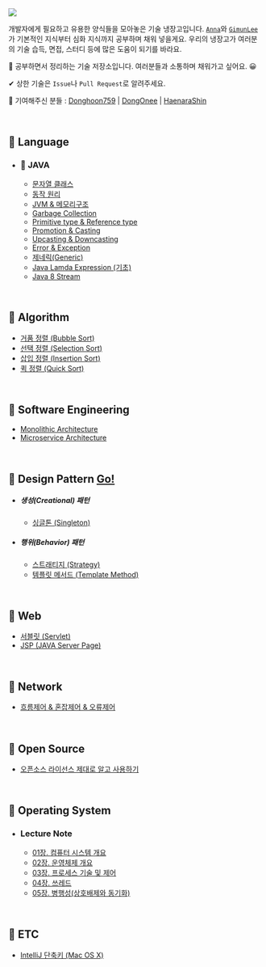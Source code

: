 <img src="./resources/tech-refrigerator-logo.png">

개발자에게 필요하고 유용한 양식들을 모아놓은 기술 냉장고입니다. [`Anna`](https://github.com/ahlim721)와 [`GimunLee`](https://github.com/GimunLee)가 기본적인 지식부터 심화 지식까지 공부하며 채워 넣을게요. 우리의 냉장고가 여러분의 기술 습득, 면접, 스터디 등에 많은 도움이 되기를 바라요.

📝 공부하면서 정리하는 기술 저장소입니다. 여러분들과 소통하며 채워가고 싶어요. 😀

✔ 상한 기술은 `Issue`나 `Pull Request`로 알려주세요.

🤝 기여해주신 분들 : [Donghoon759](https://github.com/Donghoon759) | [DongOnee](https://github.com/DongOnee) | [HaenaraShin](https://github.com/HaenaraShin)

<br/>

## 🥗 Language
- ### 🥬 JAVA 
  - [문자열 클래스](https://github.com/GimunLee/tech-refrigerator/blob/master/Language/JAVA/%EB%AC%B8%EC%9E%90%EC%97%B4%20%ED%81%B4%EB%9E%98%EC%8A%A4.md#%EB%AC%B8%EC%9E%90%EC%97%B4-%ED%81%B4%EB%9E%98%EC%8A%A4) 
  - [동작 원리](https://github.com/GimunLee/tech-refrigerator/blob/master/Language/JAVA/%EB%8F%99%EC%9E%91%20%EC%9B%90%EB%A6%AC.md#%EB%8F%99%EC%9E%91-%EC%9B%90%EB%A6%AC) 
  - [JVM & 메모리구조](https://github.com/GimunLee/tech-refrigerator/blob/master/Language/JAVA/JVM%20%26%20%EB%A9%94%EB%AA%A8%EB%A6%AC%EA%B5%AC%EC%A1%B0.md#jvm--%EB%A9%94%EB%AA%A8%EB%A6%AC-%EA%B5%AC%EC%A1%B0)
  - [Garbage Collection](https://github.com/GimunLee/tech-refrigerator/blob/master/Language/JAVA/Garbage%20Collection.md#garbage-collection) 
  - [Primitive type & Reference type](https://github.com/GimunLee/tech-refrigerator/blob/master/Language/JAVA/Primitive%20type%20%26%20Reference%20type.md#primitive-type--reference-type)
  - [Promotion & Casting](https://github.com/GimunLee/tech-refrigerator/blob/master/Language/JAVA/Promotion%20%26%20Casting.md#promotion--casting)
  - [Upcasting & Downcasting](https://github.com/GimunLee/tech-refrigerator/blob/master/Language/JAVA/Upcasting%20%26%20Downcasting.md#upcasting--downcasting)
  - [Error & Exception](https://github.com/GimunLee/tech-refrigerator/blob/master/Language/JAVA/Error%20%26%20Exception.md#error--exception)
  - [제네릭(Generic)](https://github.com/GimunLee/tech-refrigerator/blob/master/Language/JAVA/%EC%A0%9C%EB%84%A4%EB%A6%AD(Generic).md#%EC%A0%9C%EB%84%A4%EB%A6%ADgeneric)
  - [Java Lamda Expression (기초)](https://github.com/GimunLee/tech-refrigerator/blob/master/Language/JAVA/Java%20Lamda%20Expression%20(%EA%B8%B0%EC%B4%88).md#java-lamda-expression-%EA%B8%B0%EC%B4%88)
  - [Java 8 Stream](https://github.com/GimunLee/tech-refrigerator/blob/master/Language/JAVA/Java%208%20Stream.md#java-8-stream)
  
<br/>

## 🍎 Algorithm

- [거품 정렬 (Bubble Sort)](https://github.com/GimunLee/tech-refrigerator/blob/master/Algorithm/%EA%B1%B0%ED%92%88%20%EC%A0%95%EB%A0%AC%20(Bubble%20Sort).md#%EA%B1%B0%ED%92%88-%EC%A0%95%EB%A0%AC-bubble-sort)
- [선택 정렬 (Selection Sort)](https://github.com/GimunLee/tech-refrigerator/blob/master/Algorithm/%EC%84%A0%ED%83%9D%20%EC%A0%95%EB%A0%AC%20(Selection%20Sort).md#%EC%84%A0%ED%83%9D-%EC%A0%95%EB%A0%AC-selection-sort) 
- [삽입 정렬 (Insertion Sort)](https://github.com/GimunLee/tech-refrigerator/blob/master/Algorithm/%EC%82%BD%EC%9E%85%20%EC%A0%95%EB%A0%AC%20(Insertion%20Sort).md#%EC%82%BD%EC%9E%85-%EC%A0%95%EB%A0%AC-insertion-sort)
- [퀵 정렬 (Quick Sort)](https://github.com/GimunLee/tech-refrigerator/blob/master/Algorithm/%ED%80%B5%20%EC%A0%95%EB%A0%AC%20(Quick%20Sort).md#%ED%80%B5-%EC%A0%95%EB%A0%AC-quick-sort)

<br/>

##  🍕 Software Engineering

- [Monolithic Architecture](https://github.com/GimunLee/tech-refrigerator/blob/master/Software%20Engineering/Monolithic%20Architecture.md#monolithic-architecture)
- [Microservice Architecture](https://github.com/GimunLee/tech-refrigerator/blob/master/Software%20Engineering/Microservice%20Architecture.md#microservice-architecture)

<br/>

## 🍐 Design Pattern [Go!](https://github.com/GimunLee/tech-refrigerator/tree/master/Design%20Pattern#-design-pattern)

* ##### 생성(Creational) 패턴 
  * [싱글톤 (Singleton)](https://github.com/GimunLee/tech-refrigerator/blob/master/Design%20Pattern/Singleton%20Pattern.md#%EF%B8%8F-singleton-pattern)
* ##### 행위(Behavior) 패턴
  * [스트래티지 (Strategy)](https://github.com/GimunLee/tech-refrigerator/blob/master/Design%20Pattern/Strategy%20Pattern.md#-strategy-pattern)
  * [템플릿 메서드 (Template Method)](https://github.com/GimunLee/tech-refrigerator/blob/master/Design%20Pattern/Template%20Method%20Pattern.md#-template-method-pattern)
  

<br/>

## 🍉 Web

- [서블릿 (Servlet)](https://github.com/GimunLee/tech-refrigerator/blob/master/Web/%EC%84%9C%EB%B8%94%EB%A6%BF%20(Servlet).md#%EC%84%9C%EB%B8%94%EB%A6%BF-servlet)
- [JSP (JAVA Server Page)](https://github.com/GimunLee/tech-refrigerator/blob/master/Web/JSP%20(JAVA%20Server%20Page).md#jsp-java-server-page)

<br/>

## 🥞 Network

- [흐름제어 & 혼잡제어 & 오류제어](https://github.com/GimunLee/tech-refrigerator/blob/master/Network/%ED%9D%90%EB%A6%84%EC%A0%9C%EC%96%B4%20%26%20%ED%98%BC%EC%9E%A1%EC%A0%9C%EC%96%B4%20%26%20%EC%98%A4%EB%A5%98%EC%A0%9C%EC%96%B4.md#%ED%9D%90%EB%A6%84%EC%A0%9C%EC%96%B4--%ED%98%BC%EC%9E%A1%EC%A0%9C%EC%96%B4--%EC%98%A4%EB%A5%98%EC%A0%9C%EC%96%B4)

<br/>

## 🥑 Open Source

- [오픈소스 라이선스 제대로 알고 사용하기](https://github.com/GimunLee/tech-refrigerator/blob/master/Open%20Source/%EC%98%A4%ED%94%88%EC%86%8C%EC%8A%A4%20%EB%9D%BC%EC%9D%B4%EC%84%A0%EC%8A%A4%20%EC%A0%9C%EB%8C%80%EB%A1%9C%20%EC%95%8C%EA%B3%A0%20%EC%82%AC%EC%9A%A9%ED%95%98%EA%B8%B0.md#%EC%98%A4%ED%94%88%EC%86%8C%EC%8A%A4-%EB%9D%BC%EC%9D%B4%EC%84%A0%EC%8A%A4-%EC%A0%9C%EB%8C%80%EB%A1%9C-%EC%95%8C%EA%B3%A0-%EC%82%AC%EC%9A%A9%ED%95%98%EA%B8%B0)

<br/>

## 🍊 Operating System

- ### Lecture Note

  - [01장. 컴퓨터 시스템 개요](https://github.com/GimunLee/tech-refrigerator/blob/master/Operating%20System/Lecture%20Note/01%EC%9E%A5.%20%EC%BB%B4%ED%93%A8%ED%84%B0%20%EC%8B%9C%EC%8A%A4%ED%85%9C%20%EA%B0%9C%EC%9A%94.md#01%EC%9E%A5-%EC%BB%B4%ED%93%A8%ED%84%B0-%EC%8B%9C%EC%8A%A4%ED%85%9C-%EA%B0%9C%EC%9A%94)
  - [02장. 운영체제 개요](https://github.com/GimunLee/tech-refrigerator/blob/master/Operating%20System/Lecture%20Note/02%EC%9E%A5.%20%EC%9A%B4%EC%98%81%EC%B2%B4%EC%A0%9C%20%EA%B0%9C%EC%9A%94.md#02%EC%9E%A5-%EC%9A%B4%EC%98%81%EC%B2%B4%EC%A0%9C-%EA%B0%9C%EC%9A%94)
  - [03장. 프로세스 기술 및 제어](https://github.com/GimunLee/tech-refrigerator/blob/master/Operating%20System/Lecture%20Note/03%EC%9E%A5.%20%ED%94%84%EB%A1%9C%EC%84%B8%EC%8A%A4%20%EA%B8%B0%EC%88%A0%20%EB%B0%8F%20%EC%A0%9C%EC%96%B4.md#03%EC%9E%A5-%ED%94%84%EB%A1%9C%EC%84%B8%EC%8A%A4-%EA%B8%B0%EC%88%A0-%EB%B0%8F-%EC%A0%9C%EC%96%B4) 
  - [04장. 쓰레드](https://github.com/GimunLee/tech-refrigerator/blob/master/Operating%20System/Lecture%20Note/04%EC%9E%A5.%20%EC%93%B0%EB%A0%88%EB%93%9C.md#04%EC%9E%A5-%EC%93%B0%EB%A0%88%EB%93%9C) 
  - [05장. 병행성(상호배제와 동기화)](https://github.com/GimunLee/tech-refrigerator/blob/master/Operating%20System/Lecture%20Note/05%EC%9E%A5.%20%EB%B3%91%ED%96%89%EC%84%B1(%EC%83%81%ED%98%B8%EB%B0%B0%EC%A0%9C%EC%99%80%20%EB%8F%99%EA%B8%B0%ED%99%94).md#05%EC%9E%A5-%EB%B3%91%ED%96%89%EC%84%B1%EC%83%81%ED%98%B8%EB%B0%B0%EC%A0%9C%EC%99%80-%EB%8F%99%EA%B8%B0%ED%99%94)

<br/>

## 🍭 ETC

- [IntelliJ 단축키 (Mac OS X)](https://github.com/GimunLee/tech-refrigerator/blob/master/ETC/IntelliJ%20%EB%8B%A8%EC%B6%95%ED%82%A4%20(Mac%20OS%20X).md#intellij-%EB%8B%A8%EC%B6%95%ED%82%A4-mac-os-x)

<br/>
